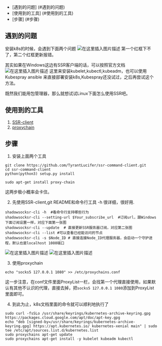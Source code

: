 - [遇到的问题] (#遇到的问题)
- [使用到的工具] (#使用到的工具)
- [步骤] (#步骤)
## 遇到的问题
安装k8s的时候，会遇到下面两个问题
![在这里插入图片描述](https://img-blog.csdnimg.cn/20210413221736925.png?x-oss-process=image/watermark,type_ZmFuZ3poZW5naGVpdGk,shadow_10,text_aHR0cHM6Ly9ibG9nLmNzZG4ubmV0L25pYTMwNQ==,size_16,color_FFFFFF,t_70)
第一个红框下不了，第二个红框更新报错。

其实如果在Windows这边有SSR客户端的话，可以按照官方文档
![在这里插入图片描述](https://img-blog.csdnimg.cn/20210413221859891.png?x-oss-process=image/watermark,type_ZmFuZ3poZW5naGVpdGk,shadow_10,text_aHR0cHM6Ly9ibG9nLmNzZG4ubmV0L25pYTMwNQ==,size_16,color_FFFFFF,t_70)
这里来安装kubelet,kubectl,kubeadm，也可以使用Kubespray ansible 来直接部署安装k8s,Kubespray还没试过，之后再尝试这个方法。

既然我们能用包管理器，那么就想试试Linux下面怎么使用SSR吧。

## 使用到的工具
1. [SSR-client](https://github.com/TyrantLucifer/ssr-command-client)
2. [proxychain](https://github.com/haad/proxychains)

## 步骤
1. 安装上面两个工具
```
git clone https://github.com/TyrantLucifer/ssr-command-client.git
cd ssr-command-client
python(python3) setup.py install

sudo apt-get install proxy-chain
```
这两步极小概率会卡住。

2. 先使用SSR-client,git README和命令行工具 -h 很详细，很好用.
```
shadowsocksr-cli -h  #看命令行支持哪些行为
shadowsocksr-cli --setting-url $Your_subscribe_url  #订阅url，跟Windows下面订阅设置一样，对应下面第一张图
shadowsocksr-cli --update  # 直接更新SSR服务器订阅，对应第二张图
shadowsocksr-cli --list #可以查看已经能访问的节点
shadowsocksr-cli -s $Node_ID # 直接连接Node_ID代理服务器，会启动一个守护进程，默认也是localhost 1080端口
```
![在这里插入图片描述](https://img-blog.csdnimg.cn/20210413222732612.png?x-oss-process=image/watermark,type_ZmFuZ3poZW5naGVpdGk,shadow_10,text_aHR0cHM6Ly9ibG9nLmNzZG4ubmV0L25pYTMwNQ==,size_16,color_FFFFFF,t_70)
![在这里插入图片描述](https://img-blog.csdnimg.cn/20210413222830950.png)

3. 使用proxychain
```
echo "socks5 127.0.0.1 1080" >> /etc/proxychains.conf
```
这一步注意，在conf文件里面ProxyList一栏，会找第一个代理直接使用，如果默认有其他不认识的代理，直接去掉，把```socks5 127.0.0.1 1080```添加到ProxyList里面即可。

4. 到此为止，k8s文档里面的命令就可以顺利地执行了
```
sudo curl -fsSLo /usr/share/keyrings/kubernetes-archive-keyring.gpg https://packages.cloud.google.com/apt/doc/apt-key.gpg
echo "deb [signed-by=/usr/share/keyrings/kubernetes-archive-keyring.gpg] https://apt.kubernetes.io/ kubernetes-xenial main" | sudo tee /etc/apt/sources.list.d/kubernetes.list
sudo proxychains apt-get update
sudo proxychains apt-get install -y kubelet kubeadm kubectl
```

